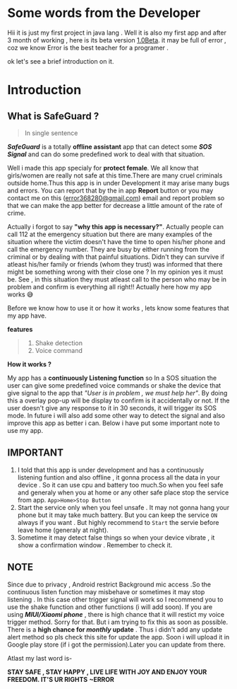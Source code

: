 # Some words from the Developer

Hii it is just my first project in java lang . Well it is also my first app and after 3 month of working , here is its beta version [1.0Beta](https://github.com/E-r-r-o-r-6-6-6/SafeGuard/releases). it may be full of error , coz we know Error is the best teacher for a programer .

 ok let's see a brief introduction on it.

 # Introduction

 ## What is SafeGuard ?
>In single sentence

  ***SafeGuard*** is a totally **offline assistant** app that can detect some ***SOS Signal*** and can do some predefined work to deal with that situation.
  
  Well i made this app specialy for **protect female**. We all know that girls/women are really not safe at this time.There are many cruel criminals outside home.Thus this app is in under Development it may arise many bugs and errors. You can report that by the in app **Report** button or you may contact me on this (error368280@gmail.com) email and report problem so that we can make the app better for decrease a little amount of the rate of crime.

  Actually i forgot to say **"why this app is necessary?"**. Actually people can call 112 at the emergency situation but there are many examples of the situation where the victim doesn't have the time to open his/her phone and call the emergency number. They are busy by either running from the criminal or by dealing with that painful situations. Didn't they can survive if atleast his/her family or friends (whom they trust) was informed that there might be something wrong with their close one ? In my opinion yes it must be. See , in this situation they must atleast call to the person who may be in problem and confirm is everything all right!! Actually here how my app works 😅 

  Before we know how to use it or how it works , lets know some features that my app have.

**features**
>1) Shake detection
>2) Voice command


 **How it works ?**

  My app has a **continuously Listening function** so In a SOS situation the user can give some predefined voice commands or shake the device that give signal to the app that *"User is in problem , we must help her"*. By doing this a overlay pop-up will be display to confirm is it accidentally or not. If the user doesn't give any response to it in 30 seconds, it will trigger its SOS mode.
    In future i will also add some other way to detect the signal and also improve this app as better i can. Below i have put some important note to use my app.

   ## **IMPORTANT**
1) I told that this app is under development and has a continuously listening funtion and also offline , it gonna process all the data in your device . So it can use cpu and battery too much.So when you feel safe and generaly when you at home or any other safe place stop the service from app. `App>Home>Stop Button`
2) Start the service only when you feel unsafe . It may not gonna hang your phone but it may take much battery. But you can keep the service `ON` always if you want . But highly recommend to `Start` the servie before leave home (generaly at night).
3) Sometime it may detect false things so when your device vibrate , it show a confirmation window . Remember to check it.

## **NOTE**
Since due to privacy , Android restrict Background mic access .So the continuous listen function may misbehave or sometimes it may stop listening . In this case other trigger signal will work so I recommend you to use the shake function and other functiions (i will add soon). If you are using ***MIUI/Xiaomi phone*** , there is high chance that it will restict my voice trigger method. Sorry for that. But i am trying to fix this as soon as possible.
       There is a **high chance for _monthly_ update** . Thus i didn't add any update alert method so pls check this site for update the app. Soon i will upload it in Google play store (if i got the permission).Later you can update from there.
							
Atlast my last word is-

**STAY SAFE , STAY HAPPY , LIVE LIFE WITH JOY AND ENJOY YOUR FREEDOM. IT'S UR RIGHTS**
    **~ERROR**
